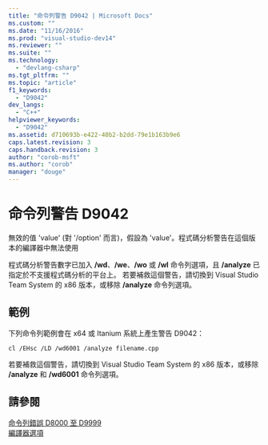 ```yaml
---
title: "命令列警告 D9042 | Microsoft Docs"
ms.custom: ""
ms.date: "11/16/2016"
ms.prod: "visual-studio-dev14"
ms.reviewer: ""
ms.suite: ""
ms.technology: 
  - "devlang-csharp"
ms.tgt_pltfrm: ""
ms.topic: "article"
f1_keywords: 
  - "D9042"
dev_langs: 
  - "C++"
helpviewer_keywords: 
  - "D9042"
ms.assetid: d710693b-e422-40b2-b2dd-79e1b163b9e6
caps.latest.revision: 3
caps.handback.revision: 3
author: "corob-msft"
ms.author: "corob"
manager: "douge"
---
```

# 命令列警告 D9042
無效的值 'value' \(對 '\/option' 而言\)，假設為 'value'。程式碼分析警告在這個版本的編譯器中無法使用  
  
 程式碼分析警告數字已加入 **\/wd**、**\/we**、**\/wo** 或 **\/wl** 命令列選項，且 **\/analyze** 已指定於不支援程式碼分析的平台上。 若要補救這個警告，請切換到 Visual Studio Team System 的 x86 版本，或移除 **\/analyze** 命令列選項。  
  
## 範例  
 下列命令列範例會在 x64 或 Itanium 系統上產生警告 D9042：  
  
```  
cl /EHsc /LD /wd6001 /analyze filename.cpp  
```  
  
 若要補救這個警告，請切換到 Visual Studio Team System 的 x86 版本，或移除 **\/analyze** 和 **\/wd6001** 命令列選項。  
  
## 請參閱  
 [命令列錯誤 D8000 至 D9999](/visual-cpp/error-messages/tool-errors/command-line-errors-d8000-through-d9999)   
 [編譯器選項](/visual-cpp/build/reference/compiler-options)